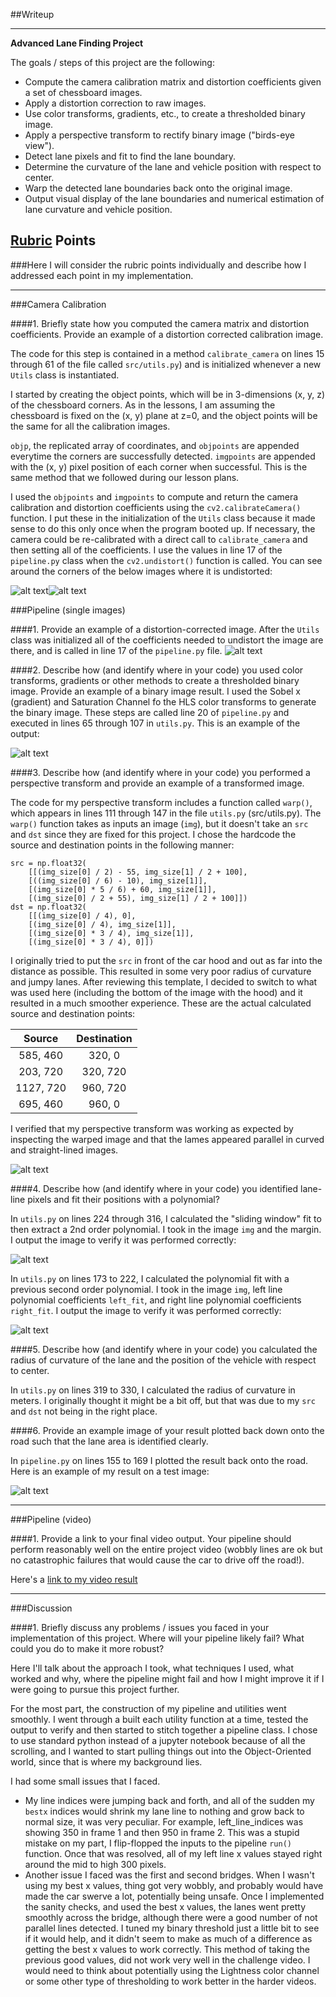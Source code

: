 ##Writeup

---

**Advanced Lane Finding Project**

The goals / steps of this project are the following:

* Compute the camera calibration matrix and distortion coefficients given a set of chessboard images.
* Apply a distortion correction to raw images.
* Use color transforms, gradients, etc., to create a thresholded binary image.
* Apply a perspective transform to rectify binary image ("birds-eye view").
* Detect lane pixels and fit to find the lane boundary.
* Determine the curvature of the lane and vehicle position with respect to center.
* Warp the detected lane boundaries back onto the original image.
* Output visual display of the lane boundaries and numerical estimation of lane curvature and vehicle position.

[//]: # (Image References)

[image1]: ./output_images/undistorted-images/calibration1.jpg "Undistorted"
[image2]: ./camera_cal/calibration1.jpg "Normal"
[image3]: ./output_images/undistorted-images/undistorted-road.jpg "Road Transformed"
[image4]: ./output_images/threshold-images/color_and_gradient_threshold.png "Binary Example"
[image5]: ./output_images/threshold-images/warped.png "Warp Example"
[image6]: ./output_images/threshold-images/curve.png "Rectangle Fit Visual"
[image7]: ./output_images/threshold-images/curve_with_polynomial.png "Poly Fit Visual"
[image8]: ./output_images/threshold-images/output.jpg "Output"
[image9]: ./output_images/threshold-images/histogram.png "Histogram"
[video1]: ./output_project_video.mp4 "Video"

## [Rubric](https://review.udacity.com/#!/rubrics/571/view) Points
###Here I will consider the rubric points individually and describe how I addressed each point in my implementation.  

---
###Camera Calibration

####1. Briefly state how you computed the camera matrix and distortion coefficients. Provide an example of a distortion corrected calibration image.

The code for this step is contained in a method `calibrate_camera` on lines 15 through 61 of the file called `src/utils.py`) and is initialized whenever a new `Utils` class is instantiated.

I started by creating the object points, which will be in 3-dimensions (x, y, z) of the chessboard corners. As in the lessons, I am assuming the chessboard is fixed on the (x, y) plane at z=0, and the object points will be the same for all the calibration images.  

`objp`, the replicated array of coordinates, and `objpoints` are appended everytime the corners are successfully detected.  `imgpoints` are appended with the (x, y) pixel position of each corner when successful.  This is the same method that we followed during our lesson plans.

I used the `objpoints` and `imgpoints` to compute and return the camera calibration and distortion coefficients using the `cv2.calibrateCamera()` function.  I put these in the initialization of the `Utils` class because it made sense to do this only once when the program booted up. If necessary, the camera could be re-calibrated with a direct call to `calibrate_camera` and then setting all of the coefficients. I use the values in line 17 of the `pipeline.py` class when the `cv2.undistort()` function is called. You can see around the corners of the below images where it is undistorted: 

![alt text][image1]![alt text][image2]

###Pipeline (single images)

####1. Provide an example of a distortion-corrected image.
After the `Utils` class was initialized all of the coefficients needed to undistort the image are there, and is called in line 17 of the `pipeline.py` file.
![alt text][image3]

####2. Describe how (and identify where in your code) you used color transforms, gradients or other methods to create a thresholded binary image.  Provide an example of a binary image result.
I used the Sobel x (gradient) and Saturation Channel fo the HLS color transforms to generate the binary image. These steps are called line 20 of `pipeline.py` and executed in lines 65 through 107 in `utils.py`. This is an example of the output:

![alt text][image4]

####3. Describe how (and identify where in your code) you performed a perspective transform and provide an example of a transformed image.

The code for my perspective transform includes a function called `warp()`, which appears in lines 111 through 147 in the file `utils.py` (src/utils.py).  The `warp()` function takes as inputs an image (`img`), but it doesn't take an `src` and `dst` since they are fixed for this project.  I chose the hardcode the source and destination points in the following manner:

```
src = np.float32(
    [[(img_size[0] / 2) - 55, img_size[1] / 2 + 100],
    [((img_size[0] / 6) - 10), img_size[1]],
    [(img_size[0] * 5 / 6) + 60, img_size[1]],
    [(img_size[0] / 2 + 55), img_size[1] / 2 + 100]])
dst = np.float32(
    [[(img_size[0] / 4), 0],
    [(img_size[0] / 4), img_size[1]],
    [(img_size[0] * 3 / 4), img_size[1]],
    [(img_size[0] * 3 / 4), 0]])

```
I originally tried to put the `src` in front of the car hood and out as far into the distance as possible. This resulted in some very poor radius of curvature and jumpy lanes. After reviewing this template, I decided to switch to what was used here (including the bottom of the image with the hood) and it resulted in a much smoother experience. These are the actual calculated source and destination points:

| Source        | Destination   | 
|:-------------:|:-------------:| 
| 585, 460      | 320, 0        | 
| 203, 720      | 320, 720      |
| 1127, 720     | 960, 720      |
| 695, 460      | 960, 0        |

I verified that my perspective transform was working as expected by inspecting the warped image and that the lames appeared parallel in curved and straight-lined images.

![alt text][image5]

####4. Describe how (and identify where in your code) you identified lane-line pixels and fit their positions with a polynomial?

In `utils.py` on lines 224 through 316, I calculated the "sliding window" fit to then extract a 2nd order polynomial. I took in the image `img` and the margin. I output the image to verify it was performed correctly:

![alt text][image6]

In `utils.py` on lines 173 to 222, I calculated the polynomial fit with a previous second order polynomial. I took in the image `img`, left line polynomial coefficients `left_fit`, and right line polynomial coefficients `right_fit`. I output the image to verify it was performed correctly:

![alt text][image7]

####5. Describe how (and identify where in your code) you calculated the radius of curvature of the lane and the position of the vehicle with respect to center.

In `utils.py` on lines 319 to 330, I calculated the radius of curvature in meters. I originally thought it might be a bit off, but that was due to my `src` and `dst` not being in the right place.

####6. Provide an example image of your result plotted back down onto the road such that the lane area is identified clearly.

In `pipeline.py` on lines 155 to 169 I plotted the result back onto the road. Here is an example of my result on a test image:

![alt text][image8]

---

###Pipeline (video)

####1. Provide a link to your final video output.  Your pipeline should perform reasonably well on the entire project video (wobbly lines are ok but no catastrophic failures that would cause the car to drive off the road!).

Here's a [link to my video result](./output_project_video.mp4)

---

###Discussion

####1. Briefly discuss any problems / issues you faced in your implementation of this project.  Where will your pipeline likely fail?  What could you do to make it more robust?

Here I'll talk about the approach I took, what techniques I used, what worked and why, where the pipeline might fail and how I might improve it if I were going to pursue this project further.  

For the most part, the construction of my pipeline and utilities went smoothly. I went through a built each utility function at a time, tested the output to verify and then started to stitch together a pipeline class. I chose to use standard python instead of a jupyter notebook because of all the scrolling, and I wanted to start pulling things out into the Object-Oriented world, since that is where my background lies. 

I had some small issues that I faced.
* My line indices were jumping back and forth, and all of the sudden my `bestx` indices would shrink my lane line to nothing and grow back to normal size, it was very peculiar. For example, left_line_indices was showing 350 in frame 1 and then 950 in frame 2. This was a stupid mistake on my part, I flip-flopped the inputs to the pipeline `run()` function. Once that was resolved, all of my left line x values stayed right around the mid to high 300 pixels.
* Another issue I faced was the first and second bridges. When I wasn't using my best x values, thing got very wobbly, and probably would have made the car swerve a lot, potentially being unsafe. Once I implemented the sanity checks, and used the best x values, the lanes went pretty smoothly across the bridge, although there were a good number of not parallel lines detected. I tuned my binary threshold just a little bit to see if it would help, and it didn't seem to make as much of a difference as getting the best x values to work correctly. This method of taking the previous good values, did not work very well in the challenge video. I would need to think about potentially using the Lightness color channel or some other type of thresholding to work better in the harder videos.
